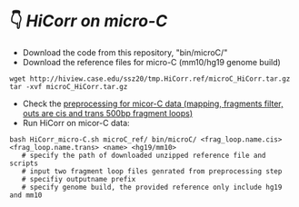 # :point_down:  *HiCorr on micro-C*
- Download the code from this repository, "bin/microC/" <br/>
- Download the reference files for micro-C (mm10/hg19 genome build)
```
wget http://hiview.case.edu/ssz20/tmp.HiCorr.ref/microC_HiCorr.tar.gz
tar -xvf microC_HiCorr.tar.gz
```
- Check the [preprocessing for micor-C data (mapping, fragments filter, outs are cis and trans 500bp fragment loops)](https://github.com/JinLabBioinfo/HiCorr/blob/master/documents/micro-C%20preprocessing.sh) <br/>
- Run HiCorr on micor-C data:
```
bash HiCorr_micro-C.sh microC_ref/ bin/microC/ <frag_loop.name.cis> <frag_loop.name.trans> <name> <hg19/mm10>
   # specify the path of downloaded unzipped reference file and scripts
   # input two fragment loop files genrated from preprocessing step
   # specifiy outputname prefix
   # specify genome build, the provided reference only include hg19 and mm10
```
